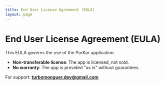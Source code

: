 ```yaml
---
title: End User License Agreement (EULA)
layout: page
---
```


# End User License Agreement (EULA)

This EULA governs the use of the ParKar application.

- **Non-transferable license**: The app is licensed, not sold.
- **No warranty**: The app is provided "as is" without guarantees.

For support: **turbomonguer.dev@gmail.com**

